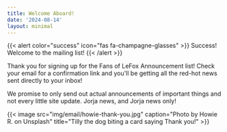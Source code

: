 ```yaml
---
title: Welcome Aboard!
date: '2024-08-14'
layout: minimal
---
```


{{< alert color="success" icon="fas fa-champagne-glasses" >}}
    Success! Welcome to the mailing list!
{{< /alert >}}

Thank you for signing up for the Fans of LeFox Announcement list! Check your email for a confirmation link and you'll be getting all the red-hot news sent directly to your inbox!

We promise to only send out actual announcements of important things and not every little site update. Jorja news, and Jorja news only!

{{< image src="img/email/howie-thank-you.jpg" caption="Photo by Howie R. on Unsplash" title="Tilly the dog biting a card saying Thank you!" >}}
